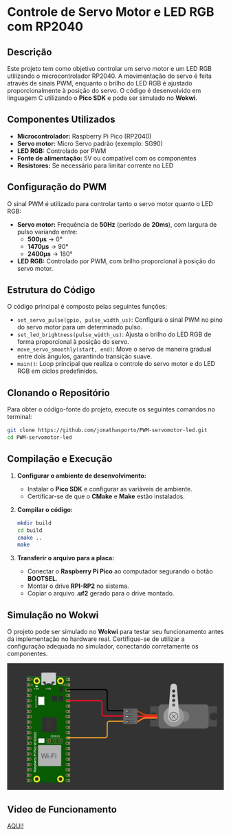 # Controle de Servo Motor e LED RGB com RP2040

## Descrição
Este projeto tem como objetivo controlar um servo motor e um LED RGB utilizando o microcontrolador RP2040. A movimentação do servo é feita através de sinais PWM, enquanto o brilho do LED RGB é ajustado proporcionalmente à posição do servo. O código é desenvolvido em linguagem C utilizando o **Pico SDK** e pode ser simulado no **Wokwi**.

## Componentes Utilizados
- **Microcontrolador:** Raspberry Pi Pico (RP2040)
- **Servo motor:** Micro Servo padrão (exemplo: SG90)
- **LED RGB:** Controlado por PWM
- **Fonte de alimentação:** 5V ou compatível com os componentes
- **Resistores:** Se necessário para limitar corrente no LED

## Configuração do PWM
O sinal PWM é utilizado para controlar tanto o servo motor quanto o LED RGB:
- **Servo motor:** Frequência de **50Hz** (período de **20ms**), com largura de pulso variando entre:
  - **500µs** → 0°
  - **1470µs** → 90°
  - **2400µs** → 180°
- **LED RGB:** Controlado por PWM, com brilho proporcional à posição do servo motor.

## Estrutura do Código
O código principal é composto pelas seguintes funções:
- `set_servo_pulse(gpio, pulse_width_us)`: Configura o sinal PWM no pino do servo motor para um determinado pulso.
- `set_led_brightness(pulse_width_us)`: Ajusta o brilho do LED RGB de forma proporcional à posição do servo.
- `move_servo_smoothly(start, end)`: Move o servo de maneira gradual entre dois ângulos, garantindo transição suave.
- `main()`: Loop principal que realiza o controle do servo motor e do LED RGB em ciclos predefinidos.

## Clonando o Repositório
Para obter o código-fonte do projeto, execute os seguintes comandos no terminal:
```sh
git clone https://github.com/jonathasporto/PWM-servomotor-led.git
cd PWM-servomotor-led
```

## Compilação e Execução
1. **Configurar o ambiente de desenvolvimento:**
   - Instalar o **Pico SDK** e configurar as variáveis de ambiente.
   - Certificar-se de que o **CMake** e **Make** estão instalados.
   
2. **Compilar o código:**
   ```sh
   mkdir build
   cd build
   cmake ..
   make
   ```

3. **Transferir o arquivo para a placa:**
   - Conectar o **Raspberry Pi Pico** ao computador segurando o botão **BOOTSEL**.
   - Montar o drive **RPI-RP2** no sistema.
   - Copiar o arquivo **.uf2** gerado para o drive montado.

## Simulação no Wokwi
O projeto pode ser simulado no **Wokwi** para testar seu funcionamento antes da implementação no hardware real. Certifique-se de utilizar a configuração adequada no simulador, conectando corretamente os componentes.

![alt text](image.png)


## Video de Funcionamento

[AQUI!](https://youtu.be/0tezpl9FNQg)


